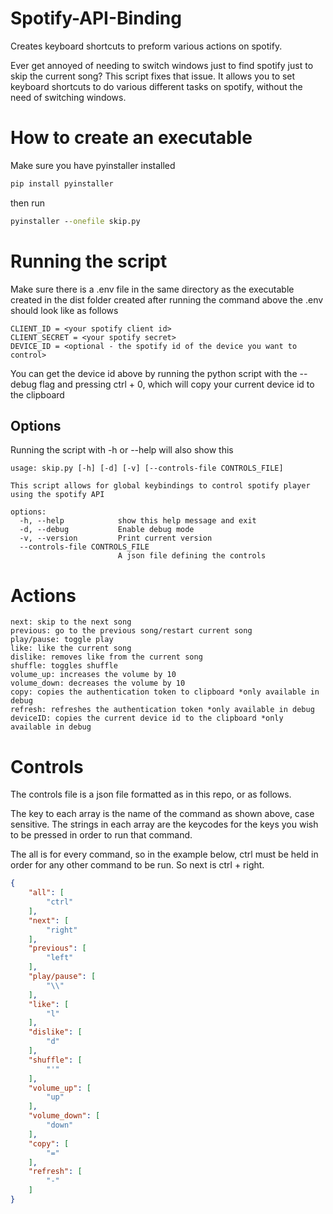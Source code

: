 # Spotify-API-Binding
Creates keyboard shortcuts to preform various actions on spotify.

Ever get annoyed of needing to switch windows just to find spotify just to skip the current song? This script fixes that issue. It allows you to set keyboard shortcuts to do various different tasks on spotify, without the need of switching windows.

# How to create an executable
Make sure you have pyinstaller installed
```cmd
pip install pyinstaller
```
then run
```cmd
pyinstaller --onefile skip.py
```

# Running the script
Make sure there is a .env file in the same directory as the executable created in the dist folder created after running the command above
the .env should look like as follows
```
CLIENT_ID = <your spotify client id>
CLIENT_SECRET = <your spotify secret>
DEVICE_ID = <optional - the spotify id of the device you want to control>
```
You can get the device id above by running the python script with the --debug flag and pressing ctrl + 0, which will copy your current device id to the clipboard
## Options
Running the script with -h or --help will also show this
```
usage: skip.py [-h] [-d] [-v] [--controls-file CONTROLS_FILE]

This script allows for global keybindings to control spotify player using the spotify API

options:
  -h, --help            show this help message and exit
  -d, --debug           Enable debug mode
  -v, --version         Print current version
  --controls-file CONTROLS_FILE
                        A json file defining the controls
```

# Actions
```
next: skip to the next song
previous: go to the previous song/restart current song
play/pause: toggle play
like: like the current song
dislike: removes like from the current song
shuffle: toggles shuffle
volume_up: increases the volume by 10
volume_down: decreases the volume by 10
copy: copies the authentication token to clipboard *only available in debug
refresh: refreshes the authentication token *only available in debug
deviceID: copies the current device id to the clipboard *only available in debug
```
# Controls
The controls file is a json file formatted as in this repo, or as follows.

The key to each array is the name of the command as shown above, case sensitive. The strings in each array are the keycodes for the keys you wish to be pressed in order to run that command. 

The all is for every command, so in the example below, ctrl must be held in order for any other command to be run. So next is ctrl + right.
```json
{
    "all": [
        "ctrl"
    ],
    "next": [
        "right"
    ],
    "previous": [
        "left"
    ],
    "play/pause": [
        "\\"
    ],
    "like": [
        "l"
    ],
    "dislike": [
        "d"
    ],
    "shuffle": [
        "'"
    ],
    "volume_up": [
        "up"
    ],
    "volume_down": [
        "down"
    ],
    "copy": [
        "="
    ],
    "refresh": [
        "-"
    ]
}
```